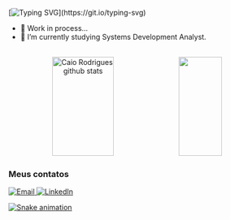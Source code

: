 [![Typing SVG](https://readme-typing-svg.herokuapp.com/?color=4C8EDA&size=35&center=true&vCenter=true&width=1000&lines=Hey!+My+name+is+Caio;Be+Welcome!)](https://git.io/typing-svg)

- 🔭 Work in process...
- 🌱 I’m currently studying Systems Development Analyst.

<br/>

<div align="center">  
  <img width="49%" height="195px" src="https://github-readme-stats.vercel.app/api?username=caiorr1&show_icons=true&count_private=true&hide_border=true&title_color=4C8EDA&icon_color=1E6FEA&text_color=c9d1d9&bg_color=0000" alt="Caio Rodrigues github stats" /> 
  <img width="41%" height="195px" src="https://github-readme-stats.vercel.app/api/top-langs/?username=caiorr1&layout=compact&hide_border=true&title_color=4C8EDA&text_color=c9d1d9&bg_color=0000" />
</div>


### Meus contatos
<div> 
  <a href="mailto:caiorrodrigues2004@gmail.com"><img src="https://img.shields.io/badge/-Gmail-%23333?style=for-the-badge&logo=gmail&logoColor=white&bg_color=red" target="_blank" title="Email" />
  <a href="https://www.linkedin.com/in/caio-ribeiro-rodrigues-720420184/" target="_blank"><img src="https://img.shields.io/badge/-LinkedIn-%230077B5?style=for-the-badge&logo=linkedin&logoColor=white" target="_blank" title="LinkedIn"/> 
  
</div>

![Snake animation](https://github.com/caiorr1/caiorr1/blob/output/github-contribution-grid-snake.svg)

